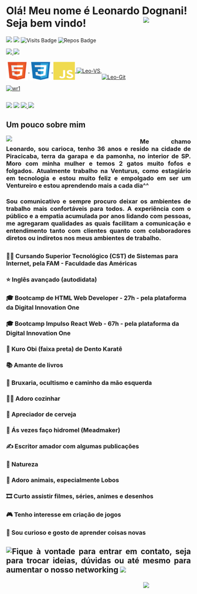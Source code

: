 # Olá! Meu nome é Leonardo Dognani! Seja bem vindo! <img align="right" width="130" src="https://i.pinimg.com/originals/85/6b/48/856b487f0161a19bd74c36c27918b383.gif">
  <img src="https://img.shields.io/github/followers/Leonardodognani.svg?style=social&label=Follow&maxAge=2592000" width="100"> <img src="https://img.shields.io/github/watchers/Leonardodognani/Leonardodognani.svg"> ![Visits Badge](https://badges.pufler.dev/visits/Leonardodognani/Leonardodognani) ![Repos Badge](https://badges.pufler.dev/repos/Leonardodognani)
<div>
  <a href="https://github.com/Leonardodognani">
  <img height="130em" src="https://github-readme-stats.vercel.app/api?username=Leonardodognani&show_icons=true&theme=react&include_all_commits=true&count_private=true"/>
  <img height="130em" src="https://github-readme-stats.vercel.app/api/top-langs/?username=Leonardodognani&layout=compact&langs_count=7&theme=react"/>
</div>
  
<div style="display: inline_block"><br>
  <img align="center" alt="Leo-HTML" height="50" width="60" src="https://raw.githubusercontent.com/devicons/devicon/master/icons/html5/html5-original.svg">
  <img align="center" alt="Leo-CSS" height="50" width="60" src="https://raw.githubusercontent.com/devicons/devicon/master/icons/css3/css3-original.svg">
  <img align="center" alt="Leo-Js" height="50" width="60" src="https://raw.githubusercontent.com/devicons/devicon/master/icons/javascript/javascript-plain.svg">
  <img align="center" alt="Leo-VS" height="50" width="60" src="https://cdn.jsdelivr.net/gh/devicons/devicon/icons/vscode/vscode-original.svg">
  <img align="center" valign="bottom" alt="Leo-Git" height="50" width="60" src="https://cdn.jsdelivr.net/gh/devicons/devicon/icons/git/git-original.svg">
 </div>
  
 ![wr1](https://user-images.githubusercontent.com/82122343/130303858-2738ba44-24e6-4eab-b047-a9b49968db35.gif) 
  ##
 
<div>
<a href="https://github.com/Leonardodognani" target="_blank"><img src="https://img.shields.io/badge/GitHub-100000?style=for-the-badge&logo=github&logoColor=white" width="100"></a>
<a href="https://www.linkedin.com/in/leonardodognani" target="_blank"><img src="https://img.shields.io/badge/LinkedIn-0077B5?style=for-the-badge&logo=linkedin&logoColor=white"></a>
<a href="https://wa.me/5519920007284" target="_blank"><img src="https://img.shields.io/badge/WhatsApp-25D366?style=for-the-badge&logo=whatsapp&logoColor=white"</a>
<a href = "mailto:leonarddewar@outlook.com"><img src="https://img.shields.io/badge/Microsoft_Outlook-0078D4?style=for-the-badge&logo=microsoft-outlook&logoColor=white" target="_blank"></a>
</div>
  
  ##
 
 ## Um pouco sobre mim
 <img align="left" width="365" src="https://thumbs.gfycat.com/BlueSaltyGoral-size_restricted.gif">
 
<h3><p align="justify">Me chamo Leonardo, sou carioca, tenho 36 anos e resido na cidade de Piracicaba, terra da garapa e da pamonha, no interior de SP.
Moro com minha mulher e temos 2 gatos muito fofos e folgados.
Atualmente trabalho na Venturus, como estagiário em tecnologia e estou muito feliz e empolgado em ser um Ventureiro e estou aprendendo mais a cada dia^^</p></h3>
<h3><p align="justify">Sou comunicativo e sempre procuro deixar os ambientes de trabalho mais confortáveis para todos. A experiência com o público e a empatia acumulada por anos lidando com pessoas, me agregaram qualidades as quais facilitam a comunicação e entendimento tanto com clientes quanto com colaboradores diretos ou indiretos nos meus ambientes de trabalho.</p></h3>

  ##
 
 ### 👨‍🎓 Cursando Superior Tecnológico (CST) de Sistemas para Internet, pela FAM - Faculdade das Américas
 ### ⭐ Inglês avançado (autodidata)
 ### 🎓 Bootcamp de HTML Web Developer - 27h - pela plataforma da Digital Innovation One
 ### 🎓 Bootcamp Impulso React Web - 67h - pela plataforma da Digital Innovation One
 ### 🥋 Kuro Obi (faixa preta) de Dento Karatê
 ### 📚 Amante de livros
 ### 📕 Bruxaria, ocultismo e caminho da mão esquerda
 ### 👨‍🍳 Adoro cozinhar
 ### 🍺 Apreciador de cerveja 
 ### 🍷  Ás vezes faço hidromel (Meadmaker)
 ### ✍️ Escritor amador com algumas publicações  
 ### 🌲 Natureza
 ### 🐺 Adoro animais, especialmente Lobos
 ### 🎞️ Curto assistir filmes, séries, animes e desenhos 
 ### 🎮 Tenho interesse em criação de jogos
 ### 🧐 Sou curioso e gosto de aprender coisas novas
 
 ##
 
## <img align="left" src="https://64.media.tumblr.com/4cf1cc6e28fa35120ce2fd7b81736ac8/tumblr_p14wxjQaZI1wbwnoqo1_400.gifv"><p align="justify">Fique à vontade para entrar em contato, seja para trocar ideias, dúvidas ou até mesmo para aumentar o nosso networking <img src="https://raw.githubusercontent.com/iampavangandhi/iampavangandhi/master/gifs/Hi.gif" width="25"></p><img align="right" width="130" src="https://static.wikia.nocookie.net/narutooriginals/images/0/01/Wqd.png/revision/latest/scale-to-width-down/282?cb=20131230105027">

